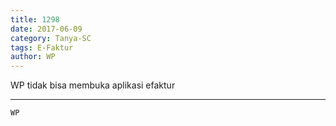 ```yaml
---
title: 1298
date: 2017-06-09
category: Tanya-SC
tags: E-Faktur
author: WP
---
```


WP tidak bisa membuka aplikasi efaktur

---



`WP`
